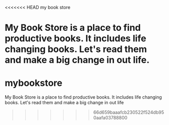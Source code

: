 <<<<<<< HEAD
my book store

My Book Store is a place to find productive books.
It includes life changing books.
Let's read them and make a big change in out life.
=======
# mybookstore

My Book Store is a place to find productive books.
It includes life changing books.
Let's read them and make a big change in out life
>>>>>>> 66d659baaafcb230522f524db950aafa03788800

